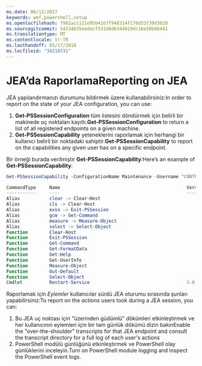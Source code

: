 ```yaml
---
ms.date: 06/12/2017
keywords: wmf,powershell,setup
ms.openlocfilehash: 7982acc111e95b4167f948314f176d53f39d3620
ms.sourcegitcommit: 54534635eedacf531d8d6344019dc16a50b8b441
ms.translationtype: MT
ms.contentlocale: tr-TR
ms.lasthandoff: 05/17/2018
ms.locfileid: "34218731"
---
```

# <a name="reporting-on-jea"></a><span data-ttu-id="066f3-102">JEA’da Raporlama</span><span class="sxs-lookup"><span data-stu-id="066f3-102">Reporting on JEA</span></span>
<span data-ttu-id="066f3-103">JEA yapılandırmanızı durumunu bildirmek üzere kullanabilirsiniz:</span><span class="sxs-lookup"><span data-stu-id="066f3-103">In order to report on the state of your JEA configuration, you can use:</span></span>
1.  <span data-ttu-id="066f3-104">**Get-PSSessionConfiguration** tüm listesini döndürmek için belirli bir makinede uç noktaları kayıtlı.</span><span class="sxs-lookup"><span data-stu-id="066f3-104">**Get-PSSessionConfiguration** to return a list of all registered endpoints on a given machine.</span></span>
2.  <span data-ttu-id="066f3-105">**Get-PSSessionCapability** yeteneklerini raporlamak için herhangi bir kullanıcı belirli bir noktadaki sahiptir.</span><span class="sxs-lookup"><span data-stu-id="066f3-105">**Get-PSSessionCapability** to report on the capabilities any given user has on a specific endpoint.</span></span>

<span data-ttu-id="066f3-106">Bir örneği burada verilmiştir **Get-PSSessionCapability**:</span><span class="sxs-lookup"><span data-stu-id="066f3-106">Here’s an example of **Get-PSSessionCapability**:</span></span>
```powershell
Get-PSSessionCapability -ConfigurationName Maintenance -Username "CONTOSO\JohnDoe"

CommandType     Name                                               Version    Source
-----------     ----                                               -------    ------
Alias           clear -> Clear-Host
Alias           cls -> Clear-Host
Alias           exsn -> Exit-PSSession
Alias           gcm -> Get-Command
Alias           measure -> Measure-Object
Alias           select -> Select-Object
Function        Clear-Host
Function        Exit-PSSession
Function        Get-Command
Function        Get-FormatData
Function        Get-Help
Function        Get-UserInfo
Function        Measure-Object
Function        Out-Default
Function        Select-Object
Cmdlet          Restart-Service                                    3.0.0.0 Microsof...


```

<span data-ttu-id="066f3-107">Raporlamak için _Eylemler_ kullanıcılar sürdü JEA oturumu sırasında şunları yapabilirsiniz:</span><span class="sxs-lookup"><span data-stu-id="066f3-107">To report on the _actions_ users took during a JEA session, you can:</span></span>
1. <span data-ttu-id="066f3-108">Bu JEA uç noktası için "üzerinden güdümlü" dökümleri etkinleştirmek ve her kullanıcının eylemleri için bir tam günlük dökümü dizin bakın</span><span class="sxs-lookup"><span data-stu-id="066f3-108">Enable the "over-the-shoulder" transcripts for that JEA endpoint and consult the transcript directory for a full log of each user's actions</span></span>
2. <span data-ttu-id="066f3-109">PowerShell modülü günlüğünü etkinleştirmek ve PowerShell olay günlüklerini inceleyin.</span><span class="sxs-lookup"><span data-stu-id="066f3-109">Turn on PowerShell module logging and inspect the PowerShell event logs.</span></span>
